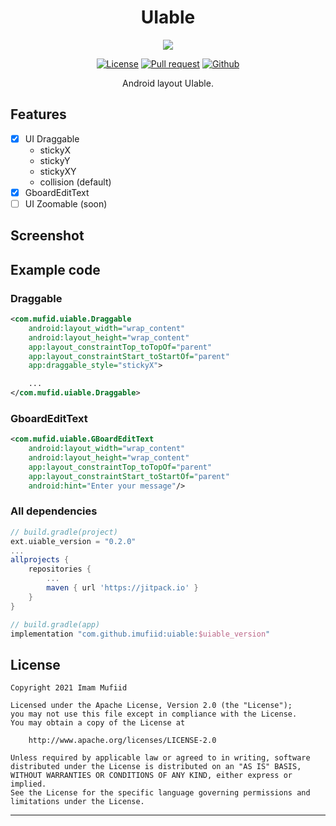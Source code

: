 
<p align="center">
  <h1 align="center">UIable</h1>
</p>

<p align="center">
  <img src="https://static.republika.co.id/uploads/images/inpicture_slide/098502100-1586781138-5cb5913f6bc07-jisoo-blackpink_.jpg"/>
</p>

<p align="center">
  <a href="LICENSE"><img alt="License" src="https://img.shields.io/badge/License-Apache%202.0-blue.svg"></a>
  <a href="https://github.com/imufiid/uiable/pulls"><img alt="Pull request" src="https://img.shields.io/badge/PRs-welcome-brightgreen.svg?style=flat"></a>
  <a href="https://github.com/imufiid"><img alt="Github" src="https://img.shields.io/github/followers/imufiid?label=follow&style=social"></a>
  <p align="center">Android layout UIable.
</p>

## Features
- [x] UI Draggable
    - stickyX
    - stickyY
    - stickyXY
    - collision (default)
- [x] GboardEditText
- [ ] UI Zoomable (soon)

## Screenshot

## Example code
### Draggable
```xml
<com.mufid.uiable.Draggable
    android:layout_width="wrap_content"
    android:layout_height="wrap_content"
    app:layout_constraintTop_toTopOf="parent"
    app:layout_constraintStart_toStartOf="parent"
    app:draggable_style="stickyX">

    ...
</com.mufid.uiable.Draggable>
```
### GboardEditText
```xml
<com.mufid.uiable.GBoardEditText
    android:layout_width="wrap_content"
    android:layout_height="wrap_content"
    app:layout_constraintTop_toTopOf="parent"
    app:layout_constraintStart_toStartOf="parent" 
    android:hint="Enter your message"/>
```

### All dependencies
```groovy
// build.gradle(project)
ext.uiable_version = "0.2.0"
...
allprojects {
    repositories {
        ...
        maven { url 'https://jitpack.io' }
    }
}

// build.gradle(app)
implementation "com.github.imufiid:uiable:$uiable_version"

```

## License
```
Copyright 2021 Imam Mufiid

Licensed under the Apache License, Version 2.0 (the "License");
you may not use this file except in compliance with the License.
You may obtain a copy of the License at

    http://www.apache.org/licenses/LICENSE-2.0

Unless required by applicable law or agreed to in writing, software
distributed under the License is distributed on an "AS IS" BASIS,
WITHOUT WARRANTIES OR CONDITIONS OF ANY KIND, either express or implied.
See the License for the specific language governing permissions and
limitations under the License.
```
---